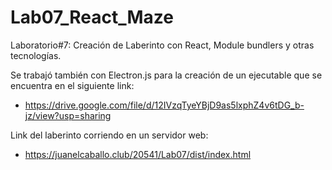# Lab07_React_Maze
Laboratorio#7: Creación de Laberinto con React, Module bundlers y otras tecnologías.

Se trabajó también con Electron.js para la creación de un ejecutable que se encuentra en el siguiente link:
- https://drive.google.com/file/d/12IVzqTyeYBjD9as5lxphZ4v6tDG_b-jz/view?usp=sharing

Link del laberinto corriendo en un servidor web:
- https://juanelcaballo.club/20541/Lab07/dist/index.html

